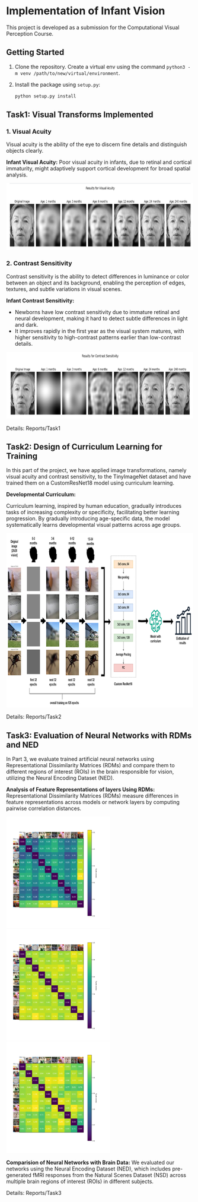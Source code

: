 # Implementation of Infant Vision

This project is developed as a submission for the Computational Visual Perception Course.

## Getting Started

1. Clone the repository. Create a virtual env using the command `python3 -m venv /path/to/new/virtual/environment`.
2. Install the package using `setup.py`:
  
   ```bash
   python setup.py install
   ```

## Task1: Visual Transforms Implemented

### 1. Visual Acuity
Visual acuity is the ability of the eye to discern fine details and distinguish objects clearly. 

**Infant Visual Acuity:** Poor visual acuity in infants, due to retinal and cortical immaturity, might adaptively support cortical development for broad spatial analysis.

<img src="Task1\output_images\va.png" width=750 height=180>

### 2. Contrast Sensitivity
Contrast sensitivity is the ability to detect differences in luminance or color between an object and its background, enabling the perception of edges, textures, and subtle variations in visual scenes.

**Infant Contrast Sensitivity:** 
* Newborns have low contrast sensitivity due to immature retinal and neural development, making it hard to detect subtle differences in light and dark.
* It improves rapidly in the first year as the visual system matures, with higher sensitivity to high-contrast patterns earlier than low-contrast details.

<img src="Task1\output_images\cs.png" width=750 height=180>

Details: Reports/Task1

## Task2: Design of Curriculum Learning for Training
In this part of the project, we have applied image transformations, namely visual acuity and contrast sensitivity, to the TinyImageNet dataset and have trained them on a CustomResNet18 model using curriculum learning.

**Developmental Curriculum:** 

Curriculum learning, inspired by human education, gradually introduces tasks of increasing complexity or specificity, facilitating better learning progression. 
By gradually introducing age-specific data, the model systematically learns developmental visual patterns across age groups.

<img src="Task2\img\DevelopmentalCurriculum.png" width=932 height=469>

Details: Reports/Task2

## Task3: Evaluation of Neural Networks with RDMs and NED
In Part 3, we evaluate trained artificial neural networks using Representational Dissimilarity Matrices (RDMs) and compare them to different regions of interest (ROIs) in the brain responsible for vision, utilizing the Neural Encoding Dataset (NED).

**Analysis of Feature Representations of layers Using RDMs:** 
Representational Dissimilarity Matrices (RDMs) measure differences in feature representations across models or network layers by computing pairwise correlation distances.

<img src="output\RDMs_Images\both_transforms_conv1.png" width=280 height=300>  <img src="output\RDMs_Images\both_transforms_layer1.png" width=280 height=300> <img src="output\RDMs_Images\both_transforms_layer4.png" width=280 height=300>

**Comparision of Neural Networks with Brain Data:**
We evaluated our networks using the Neural Encoding Dataset (NED), which includes pre-generated fMRI responses from the Natural Scenes Dataset (NSD) across multiple brain regions of interest (ROIs) in different subjects.

Details: Reports/Task3

